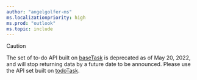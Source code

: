 ```yaml
---
author: "angelgolfer-ms"
ms.localizationpriority: high
ms.prod: "outlook"
ms.topic: include
---
```


<!-- markdownlint-disable MD041-->
>[!CAUTION]
>The set of to-do API built on [baseTask](/graph/api/resources/basetask?view=graph-rest-beta) is deprecated as of May 20, 2022, and will stop returning data by a future date to be announced. Please use the API set built on [todoTask](/graph/api/resources/todotask?view=graph-rest-beta). 